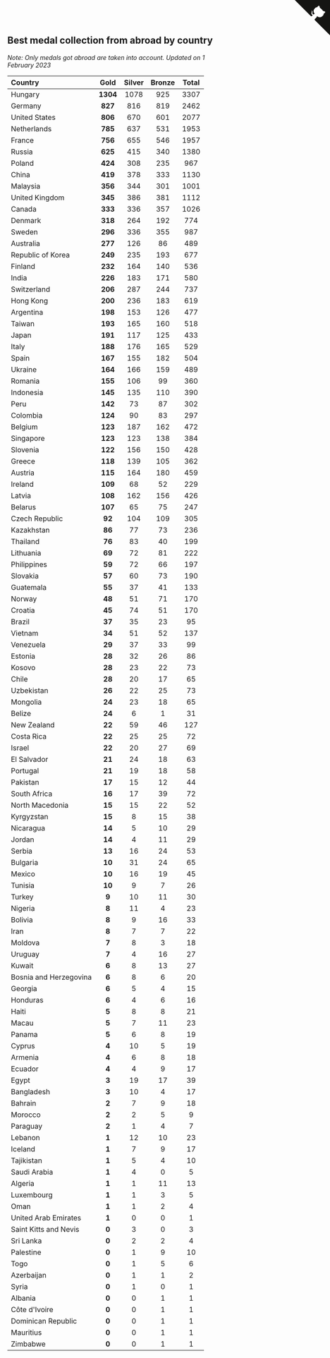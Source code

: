 ## Best medal collection from abroad by country

*Note: Only medals got abroad are taken into account.*
*Updated on  1 February 2023*

| Country | Gold | Silver | Bronze | Total |
| :--- | :--: | :--: | :--: | :--: |
| Hungary | **1304** | 1078 | 925 | 3307 |
| Germany | **827** | 816 | 819 | 2462 |
| United States | **806** | 670 | 601 | 2077 |
| Netherlands | **785** | 637 | 531 | 1953 |
| France | **756** | 655 | 546 | 1957 |
| Russia | **625** | 415 | 340 | 1380 |
| Poland | **424** | 308 | 235 | 967 |
| China | **419** | 378 | 333 | 1130 |
| Malaysia | **356** | 344 | 301 | 1001 |
| United Kingdom | **345** | 386 | 381 | 1112 |
| Canada | **333** | 336 | 357 | 1026 |
| Denmark | **318** | 264 | 192 | 774 |
| Sweden | **296** | 336 | 355 | 987 |
| Australia | **277** | 126 | 86 | 489 |
| Republic of Korea | **249** | 235 | 193 | 677 |
| Finland | **232** | 164 | 140 | 536 |
| India | **226** | 183 | 171 | 580 |
| Switzerland | **206** | 287 | 244 | 737 |
| Hong Kong | **200** | 236 | 183 | 619 |
| Argentina | **198** | 153 | 126 | 477 |
| Taiwan | **193** | 165 | 160 | 518 |
| Japan | **191** | 117 | 125 | 433 |
| Italy | **188** | 176 | 165 | 529 |
| Spain | **167** | 155 | 182 | 504 |
| Ukraine | **164** | 166 | 159 | 489 |
| Romania | **155** | 106 | 99 | 360 |
| Indonesia | **145** | 135 | 110 | 390 |
| Peru | **142** | 73 | 87 | 302 |
| Colombia | **124** | 90 | 83 | 297 |
| Belgium | **123** | 187 | 162 | 472 |
| Singapore | **123** | 123 | 138 | 384 |
| Slovenia | **122** | 156 | 150 | 428 |
| Greece | **118** | 139 | 105 | 362 |
| Austria | **115** | 164 | 180 | 459 |
| Ireland | **109** | 68 | 52 | 229 |
| Latvia | **108** | 162 | 156 | 426 |
| Belarus | **107** | 65 | 75 | 247 |
| Czech Republic | **92** | 104 | 109 | 305 |
| Kazakhstan | **86** | 77 | 73 | 236 |
| Thailand | **76** | 83 | 40 | 199 |
| Lithuania | **69** | 72 | 81 | 222 |
| Philippines | **59** | 72 | 66 | 197 |
| Slovakia | **57** | 60 | 73 | 190 |
| Guatemala | **55** | 37 | 41 | 133 |
| Norway | **48** | 51 | 71 | 170 |
| Croatia | **45** | 74 | 51 | 170 |
| Brazil | **37** | 35 | 23 | 95 |
| Vietnam | **34** | 51 | 52 | 137 |
| Venezuela | **29** | 37 | 33 | 99 |
| Estonia | **28** | 32 | 26 | 86 |
| Kosovo | **28** | 23 | 22 | 73 |
| Chile | **28** | 20 | 17 | 65 |
| Uzbekistan | **26** | 22 | 25 | 73 |
| Mongolia | **24** | 23 | 18 | 65 |
| Belize | **24** | 6 | 1 | 31 |
| New Zealand | **22** | 59 | 46 | 127 |
| Costa Rica | **22** | 25 | 25 | 72 |
| Israel | **22** | 20 | 27 | 69 |
| El Salvador | **21** | 24 | 18 | 63 |
| Portugal | **21** | 19 | 18 | 58 |
| Pakistan | **17** | 15 | 12 | 44 |
| South Africa | **16** | 17 | 39 | 72 |
| North Macedonia | **15** | 15 | 22 | 52 |
| Kyrgyzstan | **15** | 8 | 15 | 38 |
| Nicaragua | **14** | 5 | 10 | 29 |
| Jordan | **14** | 4 | 11 | 29 |
| Serbia | **13** | 16 | 24 | 53 |
| Bulgaria | **10** | 31 | 24 | 65 |
| Mexico | **10** | 16 | 19 | 45 |
| Tunisia | **10** | 9 | 7 | 26 |
| Turkey | **9** | 10 | 11 | 30 |
| Nigeria | **8** | 11 | 4 | 23 |
| Bolivia | **8** | 9 | 16 | 33 |
| Iran | **8** | 7 | 7 | 22 |
| Moldova | **7** | 8 | 3 | 18 |
| Uruguay | **7** | 4 | 16 | 27 |
| Kuwait | **6** | 8 | 13 | 27 |
| Bosnia and Herzegovina | **6** | 8 | 6 | 20 |
| Georgia | **6** | 5 | 4 | 15 |
| Honduras | **6** | 4 | 6 | 16 |
| Haiti | **5** | 8 | 8 | 21 |
| Macau | **5** | 7 | 11 | 23 |
| Panama | **5** | 6 | 8 | 19 |
| Cyprus | **4** | 10 | 5 | 19 |
| Armenia | **4** | 6 | 8 | 18 |
| Ecuador | **4** | 4 | 9 | 17 |
| Egypt | **3** | 19 | 17 | 39 |
| Bangladesh | **3** | 10 | 4 | 17 |
| Bahrain | **2** | 7 | 9 | 18 |
| Morocco | **2** | 2 | 5 | 9 |
| Paraguay | **2** | 1 | 4 | 7 |
| Lebanon | **1** | 12 | 10 | 23 |
| Iceland | **1** | 7 | 9 | 17 |
| Tajikistan | **1** | 5 | 4 | 10 |
| Saudi Arabia | **1** | 4 | 0 | 5 |
| Algeria | **1** | 1 | 11 | 13 |
| Luxembourg | **1** | 1 | 3 | 5 |
| Oman | **1** | 1 | 2 | 4 |
| United Arab Emirates | **1** | 0 | 0 | 1 |
| Saint Kitts and Nevis | **0** | 3 | 0 | 3 |
| Sri Lanka | **0** | 2 | 2 | 4 |
| Palestine | **0** | 1 | 9 | 10 |
| Togo | **0** | 1 | 5 | 6 |
| Azerbaijan | **0** | 1 | 1 | 2 |
| Syria | **0** | 1 | 0 | 1 |
| Albania | **0** | 0 | 1 | 1 |
| Côte d'Ivoire | **0** | 0 | 1 | 1 |
| Dominican Republic | **0** | 0 | 1 | 1 |
| Mauritius | **0** | 0 | 1 | 1 |
| Zimbabwe | **0** | 0 | 1 | 1 |


<a href="https://github.com/jonatanklosko/wca_statistics" class="github-corner" aria-label="View source on Github"><svg width="80" height="80" viewBox="0 0 250 250" style="fill:#151513; color:#fff; position: absolute; top: 0; border: 0; right: 0;" aria-hidden="true"><path d="M0,0 L115,115 L130,115 L142,142 L250,250 L250,0 Z"></path><path d="M128.3,109.0 C113.8,99.7 119.0,89.6 119.0,89.6 C122.0,82.7 120.5,78.6 120.5,78.6 C119.2,72.0 123.4,76.3 123.4,76.3 C127.3,80.9 125.5,87.3 125.5,87.3 C122.9,97.6 130.6,101.9 134.4,103.2" fill="currentColor" style="transform-origin: 130px 106px;" class="octo-arm"></path><path d="M115.0,115.0 C114.9,115.1 118.7,116.5 119.8,115.4 L133.7,101.6 C136.9,99.2 139.9,98.4 142.2,98.6 C133.8,88.0 127.5,74.4 143.8,58.0 C148.5,53.4 154.0,51.2 159.7,51.0 C160.3,49.4 163.2,43.6 171.4,40.1 C171.4,40.1 176.1,42.5 178.8,56.2 C183.1,58.6 187.2,61.8 190.9,65.4 C194.5,69.0 197.7,73.2 200.1,77.6 C213.8,80.2 216.3,84.9 216.3,84.9 C212.7,93.1 206.9,96.0 205.4,96.6 C205.1,102.4 203.0,107.8 198.3,112.5 C181.9,128.9 168.3,122.5 157.7,114.1 C157.9,116.9 156.7,120.9 152.7,124.9 L141.0,136.5 C139.8,137.7 141.6,141.9 141.8,141.8 Z" fill="currentColor" class="octo-body"></path></svg></a><style>.github-corner:hover .octo-arm{animation:octocat-wave 560ms ease-in-out}@keyframes octocat-wave{0%,100%{transform:rotate(0)}20%,60%{transform:rotate(-25deg)}40%,80%{transform:rotate(10deg)}}@media (max-width:500px){.github-corner:hover .octo-arm{animation:none}.github-corner .octo-arm{animation:octocat-wave 560ms ease-in-out}}</style>
